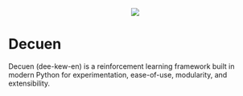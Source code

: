 <p align="center">
  <img src="https://static.ucraft.app/fs/accounts/logos/1574004321-0OGy1o.png?v=1574004732181">
</p>

# Decuen
Decuen (dee-kew-en) is a reinforcement learning framework built in modern Python for experimentation, ease-of-use, modularity, and extensibility.

